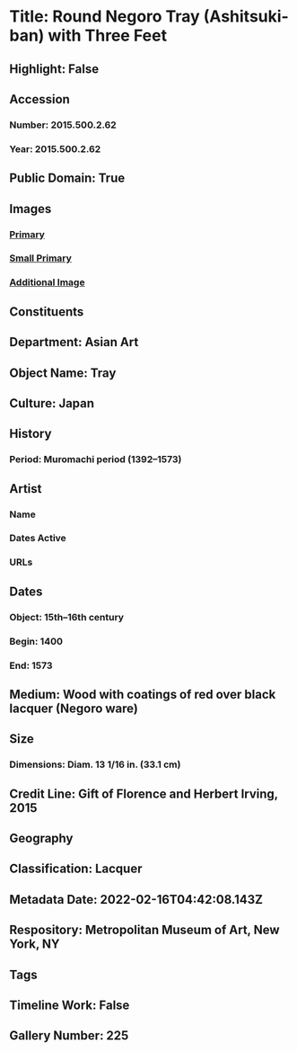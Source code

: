 # Title: Round Negoro Tray (Ashitsuki-ban) with Three Feet
## Highlight: False
## Accession
### Number: 2015.500.2.62
### Year: 2015.500.2.62
## Public Domain: True
## Images
### [Primary](https://images.metmuseum.org/CRDImages/as/original/DP-22925-001.jpg)
### [Small Primary](https://images.metmuseum.org/CRDImages/as/web-large/DP-22925-001.jpg)
### [Additional Image](https://images.metmuseum.org/CRDImages/as/original/DP-22925-002.jpg)
## Constituents
## Department: Asian Art
## Object Name: Tray
## Culture: Japan
## History
### Period: Muromachi period (1392–1573)
## Artist
### Name
### Dates Active
### URLs
## Dates
### Object: 15th–16th century
### Begin: 1400
### End: 1573
## Medium: Wood with coatings of red over black lacquer (Negoro ware)
## Size
### Dimensions: Diam. 13 1/16 in. (33.1 cm)
## Credit Line: Gift of Florence and Herbert Irving, 2015
## Geography
## Classification: Lacquer
## Metadata Date: 2022-02-16T04:42:08.143Z
## Respository: Metropolitan Museum of Art, New York, NY
## Tags
## Timeline Work: False
## Gallery Number: 225